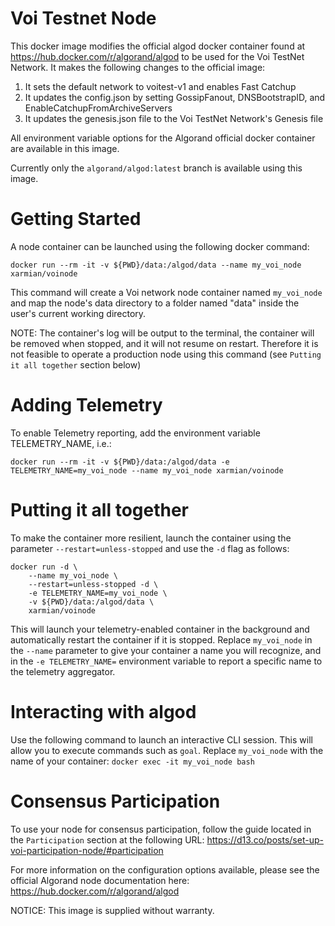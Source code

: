# Voi Testnet Node #

This docker image modifies the official algod docker container found at https://hub.docker.com/r/algorand/algod to be used for the Voi TestNet Network. It makes the following changes to the official image:

1. It sets the default network to voitest-v1 and enables Fast Catchup
2. It updates the config.json by setting GossipFanout, DNSBootstrapID, and EnableCatchupFromArchiveServers
2. It updates the genesis.json file to the Voi TestNet Network's Genesis file

All environment variable options for the Algorand official docker container are available in this image.

Currently only the `algorand/algod:latest` branch is available using this image.

# Getting Started #

A node container can be launched using the following docker command:

```docker run --rm -it -v ${PWD}/data:/algod/data --name my_voi_node xarmian/voinode```

This command will create a Voi network node container named `my_voi_node` and map the node's data directory to a folder named "data" inside the user's current working directory.

NOTE: The container's log will be output to the terminal, the container will be removed when stopped, and it will not resume on restart. Therefore it is not feasible to operate a production node using this command (see `Putting it all together` section below)

# Adding Telemetry #

To enable Telemetry reporting, add the environment variable TELEMETRY_NAME, i.e.:

```docker run --rm -it -v ${PWD}/data:/algod/data -e TELEMETRY_NAME=my_voi_node --name my_voi_node xarmian/voinode```

# Putting it all together #

To make the container more resilient, launch the container using the parameter `--restart=unless-stopped` and use the `-d` flag as follows:
```
docker run -d \
    --name my_voi_node \
    --restart=unless-stopped -d \
    -e TELEMETRY_NAME=my_voi_node \
    -v ${PWD}/data:/algod/data \
    xarmian/voinode
```
This will launch your telemetry-enabled container in the background and automatically restart the container if it is stopped. Replace `my_voi_node` in the `--name` parameter to give your container a name you will recognize, and in the `-e TELEMETRY_NAME=` environment variable to report a specific name to the telemetry aggregator.

# Interacting with algod #
Use the following command to launch an interactive CLI session. This will allow you to execute commands such as `goal`. Replace `my_voi_node` with the name of your container:
```docker exec -it my_voi_node bash```

# Consensus Participation #
To use your node for consensus participation, follow the guide located in the `Participation` section at the following URL: https://d13.co/posts/set-up-voi-participation-node/#participation

For more information on the configuration options available, please see the official Algorand node documentation here: https://hub.docker.com/r/algorand/algod

NOTICE: This image is supplied without warranty.
